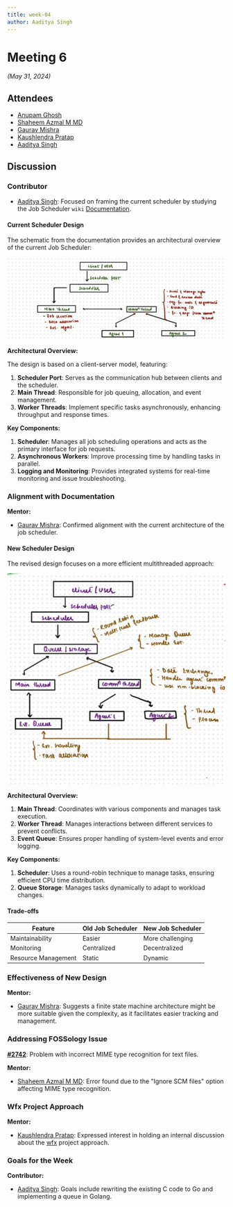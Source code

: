 ```yaml
---
title: week-04
author: Aaditya Singh
---
```

<!--
SPDX-License-Identifier: CC-BY-SA-4.0
SPDX-FileCopyrightText: 2024 Aaditya Singh <singh.aaditya889@gmail.com>
-->

# Meeting 6

*(May 31, 2024)*

## Attendees

- [Anupam Ghosh](https://github.com/ag4ums)
- [Shaheem Azmal M MD](https://github.com/shaheemazmalmmd)
- [Gaurav Mishra](https://github.com/GMishx)
- [Kaushlendra Pratap](https://github.com/Kaushl2208)
- [Aaditya Singh](https://github.com/Aaditya-Singh78)

## Discussion

### Contributor

- [Aaditya Singh](https://github.com/Aaditya-Singh78): Focused on framing the current scheduler by studying the Job Scheduler `wiki` [Documentation](https://github.com/fossology/fossology/wiki/Job-Scheduler).

#### Current Scheduler Design

The schematic from the documentation provides an architectural overview of the current Job Scheduler:
<!-- change it! -->
![CurrentDesign](../../asset/c_arch.jpg)

**Architectural Overview:**

The design is based on a client-server model, featuring:

1. **Scheduler Port**: Serves as the communication hub between clients and the scheduler.
2. **Main Thread**: Responsible for job queuing, allocation, and event management.
3. **Worker Threads**: Implement specific tasks asynchronously, enhancing throughput and response times.

**Key Components:**

1. **Scheduler**: Manages all job scheduling operations and acts as the primary interface for job requests.
2. **Asynchronous Workers**: Improve processing time by handling tasks in parallel.
3. **Logging and Monitoring**: Provides integrated systems for real-time monitoring and issue troubleshooting.

### Alignment with Documentation

**Mentor:**
- [Gaurav Mishra](https://github.com/GMishx): Confirmed alignment with the current architecture of the job scheduler.

#### New Scheduler Design

The revised design focuses on a more efficient multithreaded approach:
<!-- change it! -->
![NewDesign](../../asset/arch_ver.01.jpg)

**Architectural Overview:**

1. **Main Thread**: Coordinates with various components and manages task execution.
2. **Worker Thread**: Manages interactions between different services to prevent conflicts.
3. **Event Queue**: Ensures proper handling of system-level events and error logging.

**Key Components:**

1. **Scheduler**: Uses a round-robin technique to manage tasks, ensuring efficient CPU time distribution.
2. **Queue Storage**: Manages tasks dynamically to adapt to workload changes.

#### Trade-offs

| Feature               | Old Job Scheduler    | New Job Scheduler    |
|-----------------------|----------------------|----------------------|
| Maintainability       | Easier               | More challenging     |
| Monitoring            | Centralized          | Decentralized        |
| Resource Management   | Static               | Dynamic              |

### Effectiveness of New Design

**Mentor:**
- [Gaurav Mishra](https://github.com/GMishx): Suggests a finite state machine architecture might be more suitable given the complexity, as it facilitates easier tracking and management.

### Addressing FOSSology Issue

**[#2742](https://github.com/fossology/fossology/issues/2742)**: Problem with incorrect MIME type recognition for text files.

**Mentor:**
- [Shaheem Azmal M MD](https://github.com/shaheemazmalmmd): Error found due to the "Ignore SCM files" option affecting MIME type recognition.

### Wfx Project Approach

**Mentor:**
 - [Kaushlendra Pratap](https://github.com/Kaushl2208): Expressed interest in holding an internal discussion about the [wfx](https://github.com/siemens/wfx) project approach.

### Goals for the Week

**Contributor:**
- [Aaditya Singh](https://github.com/Aaditya-Singh78): Goals include rewriting the existing C code to Go and implementing a queue in Golang.
